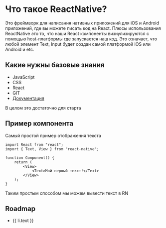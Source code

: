 <script setup>
import { withBase } from 'vitepress';
import { reactNative } from './config';

const list = reactNative.items.filter((item) => item.link !== '/reactnative/');
</script>

# Что такое ReactNative?
Это фреймворк для написания нативных приложений для iOS и Android приложений, где вы можете писать код на React.
Плюсы использования ReactNative это то, что наши React компоненты визиулизируются с помощью host-платформы где запускается наш код.
Это означает, что любой элемент Text, Input будет создан самой платформой iOS или Android и etc.

## Какие нужны базовые знания
- JavaScript
- CSS
- React
- GIT
- [Документация](https://reactnative.dev/docs/getting-started)

В целом это достаточно для старта

## Пример компонента
Самый простой пример отображения текста
```tsx
import React from "react";
import { Text, View } from "react-native";

function Component() {
    return (
        <View>
            <Text>Мой первый текст!</Text>
        </View>
    );
}
```

Таким простым способом мы можем вывести текст в RN

## Roadmap

<ul>
    <li v-for="li in list">
        <a :href="withBase(li.link)">{{ li.text }}</a>
    </li>
</ul>